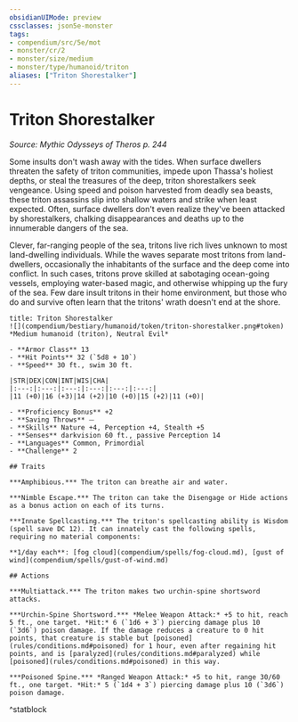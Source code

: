 ```yaml
---
obsidianUIMode: preview
cssclasses: json5e-monster
tags:
- compendium/src/5e/mot
- monster/cr/2
- monster/size/medium
- monster/type/humanoid/triton
aliases: ["Triton Shorestalker"]
---
```

# Triton Shorestalker
*Source: Mythic Odysseys of Theros p. 244*  

Some insults don't wash away with the tides. When surface dwellers threaten the safety of triton communities, impede upon Thassa's holiest depths, or steal the treasures of the deep, triton shorestalkers seek vengeance. Using speed and poison harvested from deadly sea beasts, these triton assassins slip into shallow waters and strike when least expected. Often, surface dwellers don't even realize they've been attacked by shorestalkers, chalking disappearances and deaths up to the innumerable dangers of the sea.

Clever, far-ranging people of the sea, tritons live rich lives unknown to most land-dwelling individuals. While the waves separate most tritons from land-dwellers, occasionally the inhabitants of the surface and the deep come into conflict. In such cases, tritons prove skilled at sabotaging ocean-going vessels, employing water-based magic, and otherwise whipping up the fury of the sea. Few dare insult tritons in their home environment, but those who do and survive often learn that the tritons' wrath doesn't end at the shore.

```ad-statblock
title: Triton Shorestalker
![](compendium/bestiary/humanoid/token/triton-shorestalker.png#token)
*Medium humanoid (triton), Neutral Evil*

- **Armor Class** 13 
- **Hit Points** 32 (`5d8 + 10`)
- **Speed** 30 ft., swim 30 ft.

|STR|DEX|CON|INT|WIS|CHA|
|:---:|:---:|:---:|:---:|:---:|:---:|
|11 (+0)|16 (+3)|14 (+2)|10 (+0)|15 (+2)|11 (+0)|

- **Proficiency Bonus** +2
- **Saving Throws** ⏤
- **Skills** Nature +4, Perception +4, Stealth +5
- **Senses** darkvision 60 ft., passive Perception 14
- **Languages** Common, Primordial
- **Challenge** 2

## Traits

***Amphibious.*** The triton can breathe air and water.

***Nimble Escape.*** The triton can take the Disengage or Hide actions as a bonus action on each of its turns.

***Innate Spellcasting.*** The triton's spellcasting ability is Wisdom (spell save DC 12). It can innately cast the following spells, requiring no material components:

**1/day each**: [fog cloud](compendium/spells/fog-cloud.md), [gust of wind](compendium/spells/gust-of-wind.md)

## Actions

***Multiattack.*** The triton makes two urchin-spine shortsword attacks.

***Urchin-Spine Shortsword.*** *Melee Weapon Attack:* +5 to hit, reach 5 ft., one target. *Hit:* 6 (`1d6 + 3`) piercing damage plus 10 (`3d6`) poison damage. If the damage reduces a creature to 0 hit points, that creature is stable but [poisoned](rules/conditions.md#poisoned) for 1 hour, even after regaining hit points, and is [paralyzed](rules/conditions.md#paralyzed) while [poisoned](rules/conditions.md#poisoned) in this way.

***Poisoned Spine.*** *Ranged Weapon Attack:* +5 to hit, range 30/60 ft., one target. *Hit:* 5 (`1d4 + 3`) piercing damage plus 10 (`3d6`) poison damage.
```
^statblock
